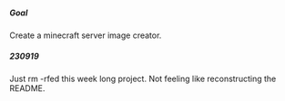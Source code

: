 ##### Goal

Create a minecraft server image creator.

##### 230919

Just rm -rfed this week long project. Not feeling like reconstructing the README.
